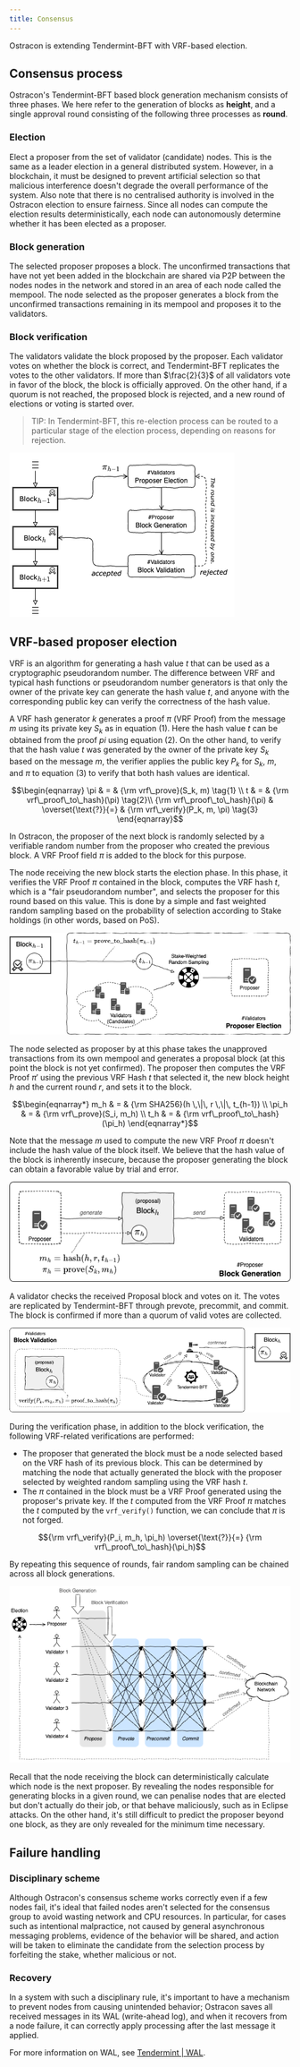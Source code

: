 ```yaml
---
title: Consensus
---
```


Ostracon is extending Tendermint-BFT with VRF-based election.

## Consensus process

Ostracon's Tendermint-BFT based block generation mechanism consists of three phases. We here refer to the generation of blocks as **height**, and a single approval round consisting of the following three processes as **round**.

### Election

Elect a proposer from the set of validator (candidate) nodes. This is the same as a leader election in a general distributed system. However, in a blockchain, it must be designed to prevent artificial selection so that malicious interference doesn't degrade the overall performance of the system. Also note that there is no centralised authority is involved in the Ostracon election to ensure fairness. Since all nodes can compute the election results deterministically, each node can autonomously determine whether it has been elected as a proposer.

### Block generation

The selected proposer proposes a block. The unconfirmed transactions that have not yet been added in the blockchain are shared via P2P between the nodes nodes in the network and stored in an area of each node called the mempool. The node selected as the proposer generates a block from the unconfirmed transactions remaining in its mempool and proposes it to the validators.

### Block verification

The validators validate the block proposed by the proposer. Each validator votes on whether the block is correct, and Tendermint-BFT replicates the votes to the other validators. If more than $\frac{2}{3}$ of all validators vote in favor of the block, the block is officially approved. On the other hand, if a quorum is not reached, the proposed block is rejected, and a new round of elections or voting is started over.

> TIP: In Tendermint-BFT, this re-election process can be routed to a particular stage of the election process, depending on reasons for rejection.

![VRF-based block generation round](../static/consensus/vrf_based_round.png)

## VRF-based proposer election

VRF is an algorithm for generating a hash value $t$ that can be used as a cryptographic pseudorandom number. The difference between VRF and typical hash functions or pseudorandom number generators is that only the owner of the private key can generate the hash value $t$, and anyone with the corresponding public key can verify the correctness of the hash value.

A VRF hash generator $k$ generates a proof $\pi$ (VRF Proof) from the message $m$ using its private key $S_k$ as in equation (1). Here the hash value $t$ can be obtained from the proof $pi$ using equation (2). On the other hand, to verify that the hash value $t$ was generated by the owner of the private key $S_k$ based on the message $m$, the verifier applies the public key $P_k$ for $S_k$, $m$, and $\pi$ to equation (3) to verify that both hash values are identical.

```math
\begin{eqnarray}
\pi & = & {\rm vrf\_prove}(S_k, m) \tag{1} \\
t & = & {\rm vrf\_proof\_to\_hash}(\pi) \tag{2}\\
{\rm vrf\_proof\_to\_hash}(\pi) & \overset{\text{?}}{=} & {\rm vrf\_verify}(P_k, m, \pi) \tag{3}
\end{eqnarray}
```

In Ostracon, the proposer of the next block is randomly selected by a verifiable random number from the proposer who created the previous block. A VRF Proof field $\pi$ is added to the block for this purpose.

The node receiving the new block starts the election phase. In this phase, it verifies the VRF Proof $\pi$ contained in the block, computes the VRF hash $t$, which is a "fair pseudorandom number", and selects the proposer for this round based on this value. This is done by a simple and fast weighted random sampling based on the probability of selection according to Stake holdings (in other words, based on PoS).

![VRF-based proposer election](../static/consensus/vrf_election.png)

The node selected as proposer by at this phase takes the unapproved transactions from its own mempool and generates a proposal block (at this point the block is not yet confirmed). The proposer then computes the VRF Proof $\pi'$ using the previous VRF Hash $t$ that selected it, the new block height $h$ and the current round $r$, and sets it to the block.

```math
\begin{eqnarray*}
m_h & = & {\rm SHA256}(h \,\|\, r \,\|\, t_{h-1}) \\
\pi_h & = & {\rm vrf\_prove}(S_i, m_h) \\
t_h & = & {\rm vrf\_proof\_to\_hash}(\pi_h)
\end{eqnarray*}
```

Note that the message $m$ used to compute the new VRF Proof $\pi$ doesn't include the hash value of the block itself. We believe that the hash value of the block is inherently insecure, because the proposer generating the block can obtain a favorable value by trial and error.

![VRF-based block generation](../static/consensus/vrf_block_generation.png)

A validator checks the received Proposal block and votes on it. The votes are replicated by Tendermint-BFT through prevote, precommit, and commit. The block is confirmed if more than a quorum of valid votes are collected.

![VRF-based block validation](../static/consensus/vrf_block_validation.png)

During the verification phase, in addition to the block verification, the following VRF-related verifications are performed:

* The proposer that generated the block must be a node selected based on the VRF hash of its previous block. This can be determined by matching the node that actually generated the block with the proposer selected by weighted random sampling using the VRF hash $t$.
* The $\pi$ contained in the block must be a VRF Proof generated using the proposer's private key. If the $t$ computed from the VRF Proof $\pi$ matches the $t$ computed by the `vrf_verify()` function, we can conclude that $\pi$ is not forged.

```math
{\rm vrf\_verify}(P_i, m_h, \pi_h) \overset{\text{?}}{=} {\rm vrf\_proof\_to\_hash}(\pi_h)
```
By repeating this sequence of rounds, fair random sampling can be chained across all block generations.

![BFT-based block generation](../static/consensus/bft_round.png)

Recall that the node receiving the block can deterministically calculate which node is the next proposer. By revealing the nodes responsible for generating blocks in a given round, we can penalise nodes that are elected but don't actually do their job, or that behave maliciously, such as in Eclipse attacks. On the other hand, it's still difficult to predict the proposer beyond one block, as they are only revealed for the minimum time necessary.

## Failure handling

### Disciplinary scheme

Although Ostracon's consensus scheme works correctly even if a few nodes fail, it's ideal that failed nodes aren't selected for the consensus group to avoid wasting network and CPU resources. In particular, for cases such as intentional malpractice, not caused by general asynchronous messaging problems, evidence of the behavior will be shared, and action will be taken to eliminate the candidate from the selection process by forfeiting the stake, whether malicious or not.

### Recovery

In a system with such a disciplinary rule, it's important to have a mechanism to prevent nodes from causing unintended behavior; Ostracon saves all received messages in its WAL (write-ahead log), and when it recovers from a node failure, it can correctly apply processing after the last message it applied.

For more information on WAL, see [Tendermint | WAL](https://github.com/tendermint/tendermint/blob/v0.34.x/spec/consensus/wal.md).
